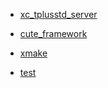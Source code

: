 <!-- sidebar -->

- [xc_tplusstd_server](/xc_tplusstd_server/)

- [cute_framework](/cute_framework/)

- [xmake](/xmake/)

- [test](/test/)
